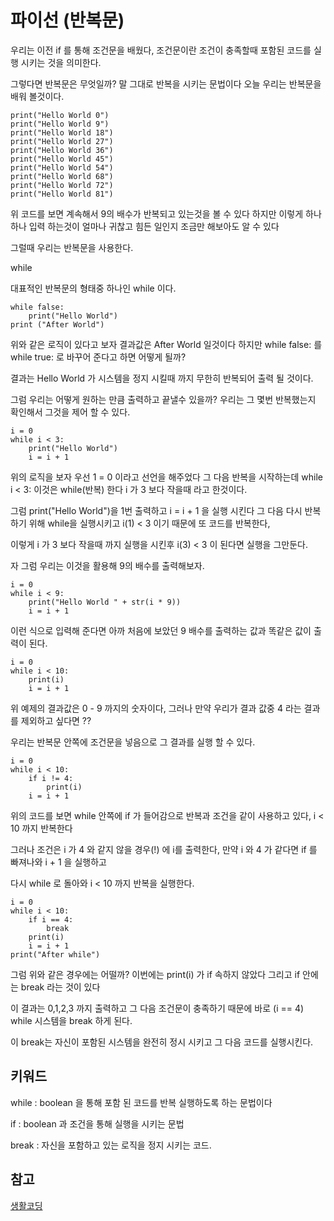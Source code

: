 # 파이선 (반복문)

우리는 이전 if 를 통해 조건문을 배웠다, 조건문이란 조건이 충족할때 포함된 코드를 실행 시키는 것을 의미한다.

그렇다면 반복문은 무엇일까? 말 그대로 반복을 시키는 문법이다 오늘 우리는 반복문을 배워 볼것이다.

```
print("Hello World 0")
print("Hello World 9")
print("Hello World 18")
print("Hello World 27")
print("Hello World 36")
print("Hello World 45")
print("Hello World 54")
print("Hello World 68")
print("Hello World 72")
print("Hello World 81")
``` 

위 코드를 보면 계속해서 9의 배수가 반복되고 있는것을 볼 수 있다 하지만 이렇게 하나하나 입력 하는것이 얼마나 귀찮고 힘든 일인지 조금만 해보아도 알 수 있다

그럴때 우리는 반복문을 사용한다.

while 

대표적인 반복문의 형태중 하나인 while 이다.

```
while false:
	print("Hello World")
print ("After World")
``` 

위와 같은 로직이 있다고 보자 결과값은 After World 일것이다 하지만 while false: 를 while true: 로 바꾸어 준다고 하면 어떻게 될까?

결과는 Hello World 가 시스템을 정지 시킬때 까지 무한히 반복되어 출력 될 것이다.

그럼 우리는 어떻게 원하는 만큼 출력하고 끝낼수 있을까? 우리는 그 몇번 반복했는지 확인해서 그것을 제어 할 수 있다.  

```
i = 0
while i < 3:
	print("Hello World")
	i = i + 1
```
 
위의 로직을 보자 우선 1 = 0 이라고 선언을 해주었다 그 다음 반복을 시작하는데 while i < 3: 이것은 while(반복) 한다 i 가 3 보다 작을때 라고 한것이다.

그럼 	print("Hello World")을 1번 출력하고  i = i + 1 을 실행 시킨다 그 다음 다시 반복 하기 위해 while을 실행시키고 i(1) < 3 이기 때문에 또 코드를 반복한다,

이렇게 i 가 3 보다 작을때 까지 실행을 시킨후 i(3) < 3 이 된다면 실행을 그만둔다.

자 그럼 우리는 이것을 활용해 9의 배수를 출력해보자.

```
i = 0
while i < 9:
	print("Hello World " + str(i * 9))
	i = i + 1

``` 

이런 식으로 입력해 준다면 아까 처음에 보았던 9 배수를 출력하는 값과 똑같은 값이 출력이 된다.

```
i = 0
while i < 10:
	print(i)
	i = i + 1
```
위 예제의 결과값은 0 - 9 까지의 숫자이다, 그러나 만약 우리가 결과 값중 4 라는 결과를 제외하고 싶다면 ??

우리는 반복문 안쪽에 조건문을 넣음으로 그 결과를 실행 할 수 있다.

```
i = 0
while i < 10:
	if i != 4:
		print(i)
	i = i + 1
```
위의 코드를 보면 while 안쪽에 if 가 들어감으로 반복과 조건을 같이 사용하고 있다, i < 10 까지 반복한다

그러나 조건은 i 가 4 와 같지 않을 경우(!) 에 i를 출력한다, 만약 i 와 4 가 같다면 if 를 빠져나와 i + 1 을 실행하고

다시 while 로 돌아와 i < 10 까지 반복을 실행한다.

```
i = 0
while i < 10:
	if i == 4:
        break
    print(i)
	i = i + 1
print("After while")
```

그럼 위와 같은 경우에는 어떨까? 이번에는 print(i) 가 if 속하지 않았다 그리고 if 안에는 break 라는 것이 있다 

이 결과는 0,1,2,3 까지 출력하고 그 다음 조건문이 충족하기 때문에 바로 (i == 4) while 시스템을 break 하게 된다.

이 break는 자신이 포함된 시스템을 완전히 정시 시키고 그 다음 코드를 실행시킨다.

## 키워드

while : boolean 을 통해 포함 된 코드를 반복 실행하도록 하는 문법이다

if : boolean 과 조건을 통해 실행을 시키는 문법

break : 자신을 포함하고 있는 로직을 정지 시키는 코드.

## 참고
[생활코딩](https://opentutorials.org/course/1750/9621) 
